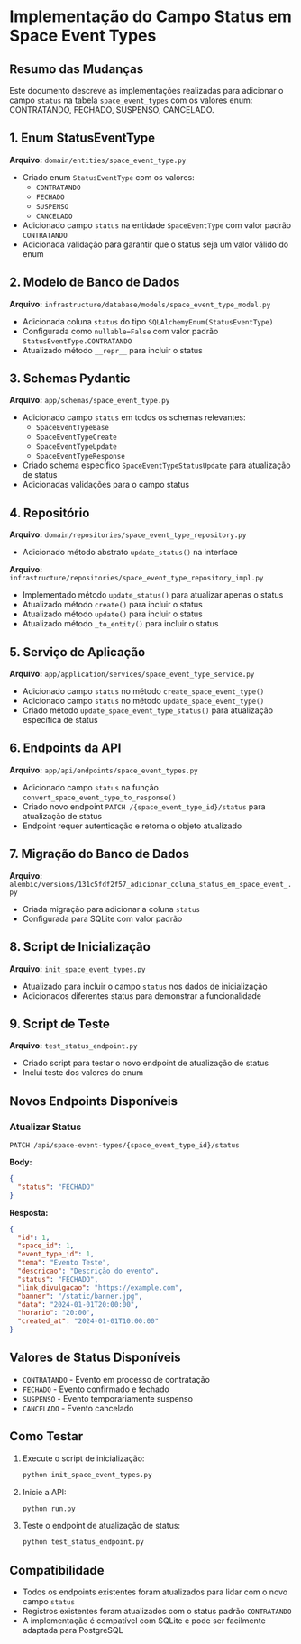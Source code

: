 # Implementação do Campo Status em Space Event Types

## Resumo das Mudanças

Este documento descreve as implementações realizadas para adicionar o campo `status` na tabela `space_event_types` com os valores enum: CONTRATANDO, FECHADO, SUSPENSO, CANCELADO.

## 1. Enum StatusEventType

**Arquivo:** `domain/entities/space_event_type.py`

- Criado enum `StatusEventType` com os valores:
  - `CONTRATANDO`
  - `FECHADO`
  - `SUSPENSO`
  - `CANCELADO`
- Adicionado campo `status` na entidade `SpaceEventType` com valor padrão `CONTRATANDO`
- Adicionada validação para garantir que o status seja um valor válido do enum

## 2. Modelo de Banco de Dados

**Arquivo:** `infrastructure/database/models/space_event_type_model.py`

- Adicionada coluna `status` do tipo `SQLAlchemyEnum(StatusEventType)`
- Configurada como `nullable=False` com valor padrão `StatusEventType.CONTRATANDO`
- Atualizado método `__repr__` para incluir o status

## 3. Schemas Pydantic

**Arquivo:** `app/schemas/space_event_type.py`

- Adicionado campo `status` em todos os schemas relevantes:
  - `SpaceEventTypeBase`
  - `SpaceEventTypeCreate`
  - `SpaceEventTypeUpdate`
  - `SpaceEventTypeResponse`
- Criado schema específico `SpaceEventTypeStatusUpdate` para atualização de status
- Adicionadas validações para o campo status

## 4. Repositório

**Arquivo:** `domain/repositories/space_event_type_repository.py`
- Adicionado método abstrato `update_status()` na interface

**Arquivo:** `infrastructure/repositories/space_event_type_repository_impl.py`
- Implementado método `update_status()` para atualizar apenas o status
- Atualizado método `create()` para incluir o status
- Atualizado método `update()` para incluir o status
- Atualizado método `_to_entity()` para incluir o status

## 5. Serviço de Aplicação

**Arquivo:** `app/application/services/space_event_type_service.py`
- Adicionado campo `status` no método `create_space_event_type()`
- Adicionado campo `status` no método `update_space_event_type()`
- Criado método `update_space_event_type_status()` para atualização específica de status

## 6. Endpoints da API

**Arquivo:** `app/api/endpoints/space_event_types.py`
- Adicionado campo `status` na função `convert_space_event_type_to_response()`
- Criado novo endpoint `PATCH /{space_event_type_id}/status` para atualização de status
- Endpoint requer autenticação e retorna o objeto atualizado

## 7. Migração do Banco de Dados

**Arquivo:** `alembic/versions/131c5fdf2f57_adicionar_coluna_status_em_space_event_.py`
- Criada migração para adicionar a coluna `status`
- Configurada para SQLite com valor padrão

## 8. Script de Inicialização

**Arquivo:** `init_space_event_types.py`
- Atualizado para incluir o campo `status` nos dados de inicialização
- Adicionados diferentes status para demonstrar a funcionalidade

## 9. Script de Teste

**Arquivo:** `test_status_endpoint.py`
- Criado script para testar o novo endpoint de atualização de status
- Inclui teste dos valores do enum

## Novos Endpoints Disponíveis

### Atualizar Status
```
PATCH /api/space-event-types/{space_event_type_id}/status
```

**Body:**
```json
{
  "status": "FECHADO"
}
```

**Resposta:**
```json
{
  "id": 1,
  "space_id": 1,
  "event_type_id": 1,
  "tema": "Evento Teste",
  "descricao": "Descrição do evento",
  "status": "FECHADO",
  "link_divulgacao": "https://example.com",
  "banner": "/static/banner.jpg",
  "data": "2024-01-01T20:00:00",
  "horario": "20:00",
  "created_at": "2024-01-01T10:00:00"
}
```

## Valores de Status Disponíveis

- `CONTRATANDO` - Evento em processo de contratação
- `FECHADO` - Evento confirmado e fechado
- `SUSPENSO` - Evento temporariamente suspenso
- `CANCELADO` - Evento cancelado

## Como Testar

1. Execute o script de inicialização:
   ```bash
   python init_space_event_types.py
   ```

2. Inicie a API:
   ```bash
   python run.py
   ```

3. Teste o endpoint de atualização de status:
   ```bash
   python test_status_endpoint.py
   ```

## Compatibilidade

- Todos os endpoints existentes foram atualizados para lidar com o novo campo `status`
- Registros existentes foram atualizados com o status padrão `CONTRATANDO`
- A implementação é compatível com SQLite e pode ser facilmente adaptada para PostgreSQL 